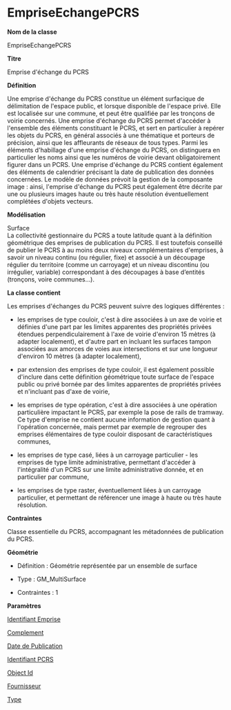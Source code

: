 # EmpriseEchangePCRS #



**Nom de la classe**

EmpriseEchangePCRS  

**Titre**

Emprise d'échange du PCRS

**Définition**

Une emprise d'échange du PCRS constitue un élément surfacique de délimitation de l'espace public, et lorsque disponible de l'espace privé. Elle est localisée sur une commune, et peut être qualifiée par les tronçons de voirie concernés.
Une emprise d'échange du PCRS permet d'accéder à l'ensemble des éléments constituant le PCRS, et sert en particulier à repérer les objets du PCRS, en général associés à une thématique et porteurs de précision, ainsi que les affleurants de réseaux de tous types.
Parmi les éléments d'habillage d'une emprise d'échange du PCRS, on distinguera en particulier les noms ainsi que les numéros de voirie devant obligatoirement figurer dans un PCRS.
Une emprise d'échange du PCRS contient également des éléments de calendrier précisant la date de publication des données concernées.
Le modèle de données prévoit la gestion de la composante image : ainsi, l'emprise d'échange du PCRS peut également être décrite par une ou plusieurs images haute ou très haute résolution éventuellement complétées d'objets vecteurs.

**Modélisation**

Surface <br>
La collectivité gestionnaire du PCRS a toute latitude quant à la définition géométrique des emprises de publication du PCRS. Il est toutefois conseillé de publier le PCRS à au moins deux niveaux complémentaires d'emprises, à savoir un niveau continu (ou régulier, fixe) et associé à un découpage régulier du territoire (comme un carroyage) et un niveau discontinu (ou irrégulier, variable) correspondant à des découpages à base d’entités (tronçons, voire communes…).

**La classe contient**

Les emprises d'échanges du PCRS peuvent suivre des logiques différentes :

- les emprises de type couloir, c'est à dire associées à un axe de voirie et définies d'une part par les limites apparentes des propriétés privées étendues perpendiculairement à l'axe de voirie d'environ 15 mètres (à adapter localement), et d'autre part en incluant les surfaces tampon associées aux amorces de voies aux intersections et sur une longueur d'environ 10 mètres (à adapter localement),

- par extension des emprises de type couloir, il est également possible d'inclure dans cette définition géométrique toute surface de l'espace public ou privé bornée par des limites apparentes de propriétés privées et n'incluant pas d'axe de voirie,

- les emprises de type opération, c'est à dire associées à une opération particulière impactant le PCRS, par exemple la pose de rails de tramway. Ce type d'emprise ne contient aucune information de gestion quant à l'opération concernée, mais permet par exemple de regrouper des emprises élémentaires de type couloir disposant de caractéristiques communes,

- les emprises de type casé, liées à un carroyage particulier - les emprises de type limite administrative, permettant d'accéder à l'intégralité d'un PCRS sur une limite administrative donnée, et en particulier par commune,

- les emprises de type raster, éventuellement liées à un carroyage particulier, et permettant de référencer une image à haute ou très haute résolution.

**Contraintes**

 Classe essentielle du PCRS, accompagnant les métadonnées de publication du PCRS.

 **Géométrie**

- Définition : Géométrie représentée par un ensemble de surface

- Type : GM_MultiSurface

- Contraintes : 1

**Paramètres**

[Identifiant Emprise](http://doc-pcrs.readthedocs.io/fr/latest/Projet_FME/PCRS_Parametres.html#identifiant-emprise)

[Complement](http://doc-pcrs.readthedocs.io/fr/latest/Projet_FME/PCRS_Parametres.html#complement)

[Date de Publication](http://doc-pcrs.readthedocs.io/fr/latest/Projet_FME/PCRS_Parametres.html#date-de-publication)

[Identifiant PCRS](http://doc-pcrs.readthedocs.io/fr/latest/Projet_FME/PCRS_Parametres.html#identifiant-pcrs)

[Object Id](http://doc-pcrs.readthedocs.io/fr/latest/Projet_FME/PCRS_Parametres.html#identifiant-objet)

[Fournisseur](http://doc-pcrs.readthedocs.io/fr/latest/Projet_FME/PCRS_Parametres.html#fournisseur)

[Type](http://doc-pcrs.readthedocs.io/fr/latest/Projet_FME/PCRS_Parametres.html#type)
